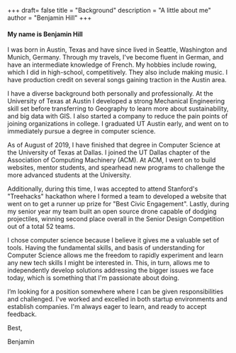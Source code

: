 +++
draft= false
title = "Background"
description = "A little about me"
author = "Benjamin Hill"
+++
#### My name is Benjamin Hill

I was born in Austin, Texas and have since lived in Seattle, Washington and Munich, Germany. Through my travels, I've become fluent in German, and have an intermediate knowledge of French. My hobbies include rowing, which I did in high-school, competitively. They also include making music. I have production credit on several songs gaining traction in the Austin area.

I have a diverse background both personally and professionally. At the University of Texas at Austin I developed a strong Mechanical Engineering skill set before transferring to Geography to learn more about sustainability, and big data with GIS. I also started a company to reduce the pain points of joining organizations in college. I graduated UT Austin early, and went on to immediately pursue a degree in computer science.

As of August of 2019, I have finished that degree in Computer Science at the University of Texas at Dallas. I joined the UT Dallas chapter of the Association of Computing Machinery (ACM). At ACM, I went on to build websites, mentor students, and spearhead new programs to challenge the more advanced students at the University.

Additionally, during this time, I was accepted to attend Stanford's "Treehacks" hackathon where I formed a team to developed a website that went on to get a runner up prize for "Best Civic Engagement". Lastly, during my senior year my team built an open source drone capable of dodging projectiles, winning second place overall in the Senior Design Competition out of a total 52 teams.

I chose computer science because I believe it gives me a valuable set of tools. Having the fundamental skills, and basis of understanding for Computer Science allows me the freedom to rapidly experiment and learn any new tech skills I might be interested in. This, in turn, allows me to independently develop solutions addressing the bigger issues we face today, which is something that I'm passionate about doing. 

I’m looking for a position somewhere where I can be given responsibilities and challenged. I've worked and excelled in both startup environments and establish companies. I'm always eager to learn, and ready to accept feedback.

Best,

Benjamin